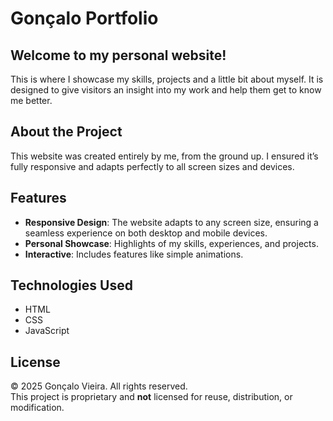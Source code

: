 # Gonçalo Portfolio

## Welcome to my personal website! 

This is where I showcase my skills, projects and a little bit about myself. It is designed to give visitors an insight into my work and help them get to know me better.

## About the Project

This website was created entirely by me, from the ground up. I ensured it’s fully responsive and adapts perfectly to all screen sizes and devices.

## Features

- **Responsive Design**: The website adapts to any screen size, ensuring a seamless experience on both desktop and mobile devices.
- **Personal Showcase**: Highlights of my skills, experiences, and projects.
- **Interactive**: Includes features like simple animations.

## Technologies Used

- HTML
- CSS
- JavaScript

## License

© 2025 Gonçalo Vieira. All rights reserved.  
This project is proprietary and **not** licensed for reuse, distribution, or modification.
